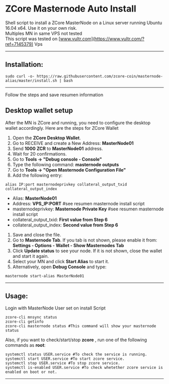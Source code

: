 # ZCore Masternode Auto Install
Shell script to install a ZCore MasterNode on a Linux server running Ubuntu 16.04 x64. Use it on your own risk.<br>
Multiples MN in same VPS not tested<br>
This script was tested on [www.vultr.com](https://www.vultr.com/?ref=7145379) Vps

***
## Installation:
```
sudo curl -o- https://raw.githubusercontent.com/zcore-coin/masternode-alias/master/install.sh | bash
```
***

Follow the steps and save resumen information

## Desktop wallet setup

After the MN is ZCore and running, you need to configure the desktop wallet accordingly. Here are the steps for ZCore Wallet
1. Open the **ZCore Desktop Wallet**.
1. Go to RECEIVE and create a New Address: **MasterNode01**
1. Send **1000** **ZCR** to **MasterNode01** address.
1. Wait for 20 confirmations.
1. Go to **Tools -> "Debug console - Console"**
1. Type the following command: **masternode outputs**
1. Go to  **Tools -> "Open Masternode Configuration File"**
1. Add the following entry:
```
alias IP:port masternodeprivkey collateral_output_txid collateral_output_index
```
* Alias: **MasterNode01** 
* Address: **VPS_IP:PORT** #see resumen masternode install script
* masternodeprivkey: **Masternode Private Key** #see resumen masternode install script
* collateral_output_txid: **First value from Step 6**
* collateral_output_index:  **Second value from Step 6**
1. Save and close the file.
1. Go to **Masternode Tab**. If you tab is not shown, please enable it from: **Settings - Options - Wallet - Show Masternodes Tab**
1. Click **Update status** to see your node. If it is not shown, close the wallet and start it again. 
1. Select your MN and click **Start Alias** to start it.
1. Alternatively, open **Debug Console** and type:
```
masternode start-alias MasterNode01
```
***

## Usage:
Login with MasterNode User set on install Script
```
zcore-cli mnsync status
zcore-cli getinfo
zcore-cli masternode status #This command will show your masternode status
```

Also, if you want to check/start/stop **zcore** , run one of the following commands as **root**:

```
systemctl status USER.service #To check the service is running.
systemctl start USER.service #To start zcore service.
systemctl stop USER.service #To stop zcore service.
systemctl is-enabled USER.service #To check whetether zcore service is enabled on boot or not.
```
***
